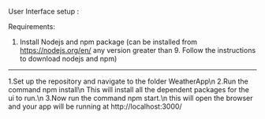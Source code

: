 User Interface setup :

Requirements:
1. Install Nodejs and npm package (can be installed from https://nodejs.org/en/ any version greater than 9. Follow the instructions to download nodejs and npm)
------------
1.Set up the repository and navigate to the folder WeatherApp\n
2.Run the command npm install\n
This will install all the dependent packages for the ui to run.\n
3.Now run the command npm start.\n
this will open the browser and your app will be running at http://localhost:3000/
